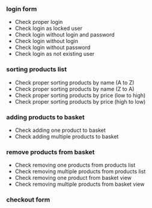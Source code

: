 ### login form
- Check proper login
- Check login as locked user
- Check login without login and password
- Check login without login
- Check login without password
- Check login as not existing user

### sorting products list
- Check proper sorting products by name (A to Z) 
- Check proper sorting products by name (Z to A)
- Check proper sorting products by price (low to high)
- Check proper sorting products by price (high to low)

### adding products to basket
- Check adding one product to basket
- Check adding multiple products to basket

### remove products from basket
- Check removing one products from products list
- Check removing multiple products from products list
- Check removing one product from basket view
- Check removing multiple products from basket view

### checkout form